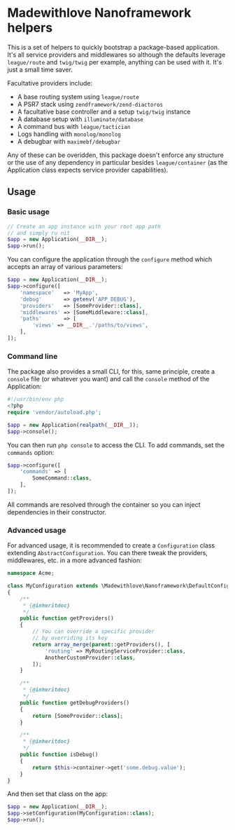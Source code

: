 # Madewithlove Nanoframework helpers
This is a set of helpers to quickly bootstrap a package-based application.
It's all service providers and middlewares so although the defaults leverage `league/route` and `twig/twig` per example, anything can be used with it. It's just a small time saver.

Facultative providers include:

- A base routing system using `league/route`
- A PSR7 stack using `zendframework/zend-diactoros`
- A facultative base controller and a setup `twig/twig` instance
- A database setup with `illuminate/database`
- A command bus with `league/tactician`
- Logs handling with `monolog/monolog`
- A debugbar with `maximebf/debugbar`

Any of these can be overidden, this package doesn't enforce any structure or the use of any dependency in particular besides `league/container` (as the Application class expects service provider capabilities).

## Usage
### Basic usage

```php
// Create an app instance with your root app path
// and simply ru nit
$app = new Application(__DIR__);
$app->run();
```

You can configure the application through the `configure` method which accepts an array of various parameters:

```php
$app = new Application(__DIR__);
$app->configure([
    'namespace'   => 'MyApp',
    'debug'       => getenv('APP_DEBUG'),
    'providers'   => [SomeProvider::class],
    'middlewares' => [SomeMiddleware::class],
    'paths'       => [
        'views' => __DIR__.'/paths/to/views',
    ],
]);
```

### Command line

The package also provides a small CLI, for this, same principle, create a `console` file (or whatever you want) and call the `console` method of the Application:

```php
#!/usr/bin/env php
<?php
require 'vendor/autoload.php';

$app = new Application(realpath(__DIR__));
$app->console();
```

You can then run `php console` to access the CLI. To add commands, set the `commands` option:

```php
$app->configure([
    'commands' => [
        SomeCommand::class,
    ],
]);
```

All commands are resolved through the container so you can inject dependencies in their constructor.

### Advanced usage
For advanced usage, it is recommended to create a `Configuration` class extending `AbstractConfiguration`. You can there tweak the providers, middlewares, etc. in a more advanced fashion:

```php
namespace Acme;

class MyConfiguration extends \Madewithlove\Nanoframework\DefaultConfiguration
{
    /**
     * {@inheritdoc}
     */
    public function getProviders()
    {
        // You can override a specific provider
        // by overriding its key
        return array_merge(parent::getProviders(), [
            'routing' => MyRoutingServiceProvider::class,
            AnotherCustomProvider::class,
        ]);
    }

    /**
     * {@inheritdoc}
     */
    public function getDebugProviders()
    {
        return [SomeProvider::class];
    }

    /**
     * {@inheritdoc}
     */
    public function isDebug()
    {
        return $this->container->get('some.debug.value');
    }
}
```

And then set that class on the app:

```php
$app = new Application(__DIR__);
$app->setConfiguration(MyConfiguration::class);
$app->run();
```
